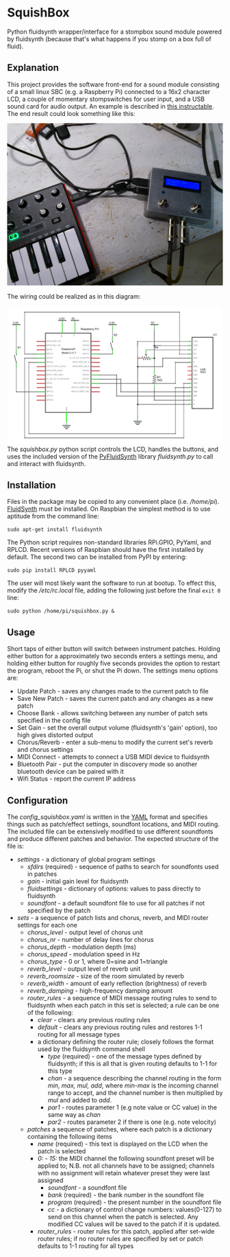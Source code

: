 # SquishBox
Python fluidsynth wrapper/interface for a stompbox sound module powered by fluidsynth (because that's what happens if you stomp on a box full of fluid).

## Explanation
This project provides the software front-end for a sound module consisting of a small linux SBC (e.g. a Raspberry Pi) connected to a 16x2 character LCD, a couple of momentary stompswitches for user input, and a USB sound card for audio output. An example is described in [this instructable](https://www.instructables.com/id/Raspberry-Pi-Stompbox-Synth-Module/). The end result could look something like this:

![SquishBox image](/images/example.jpg)

The wiring could be realized as in this diagram:

![SquishBox schematic](/images/squishboxhat.png)
The *squishbox.py* python script controls the LCD, handles the buttons, and uses the included version of the [PyFluidSynth]() library *fluidsynth.py* to call and interact with fluidsynth.

## Installation
Files in the package may be copied to any convenient place (i.e. */home/pi*). [FluidSynth](http://www.fluidsynth.org) must be installed. On Raspbian the simplest method is to use aptitude from the command line:
```
sudo apt-get install fluidsynth
```
The Python script requires non-standard libraries RPi.GPIO, PyYaml, and RPLCD. Recent versions of Raspbian should have the first installed by default. The second two can be installed from PyPI by entering:
```
sudo pip install RPLCD pyyaml
```
The user will most likely want the software to run at bootup. To effect this, modify the */etc/rc.local* file, adding the following just before the final `exit 0` line:
```
sudo python /home/pi/squishbox.py &
```

## Usage
Short taps of either button will switch between instrument patches. Holding either button for a approximately two seconds enters a settings menu, and holding either button for roughly five seconds provides the option to restart the program, reboot the Pi, or shut the Pi down. The settings menu options are:
- Update Patch - saves any changes made to the current patch to file
- Save New Patch - saves the current patch and any changes as a new patch
- Choose Bank - allows switching between any number of patch sets specified in the config file
- Set Gain - set the overall output volume (fluidsynth's 'gain' option), too high gives distorted output
- Chorus/Reverb - enter a sub-menu to modify the current set's reverb and chorus settings
- MIDI Connect - attempts to connect a USB MIDI device to fluidsynth
- Bluetooth Pair - put the computer in discovery mode so another bluetooth device can be paired with it
- Wifi Status - report the current IP address

## Configuration
The *config_squishbox.yaml* is written in the [YAML](http://www.yaml.org/spec/1.2/spec.html) format and specifies things such as patch/effect settings, soundfont locations, and MIDI routing. The included file can be extensively modified to use different soundfonts and produce different patches and behavior. The expected structure of the file is:

- *settings* - a dictionary of global program settings
  - *sfdirs* (required) - sequence of paths to search for soundfonts used in patches
  - *gain* - initial gain level for fluidsynth
  - *fluidsettings* - dictionary of options: values to pass directly to fluidsynth
  - *soundfont* - a default soundfont file to use for all patches if not specified by the patch
- *sets* - a sequence of patch lists and chorus, reverb, and MIDI router settings for each one
  - *chorus_level* - output level of chorus unit
  - *chorus_nr* - number of delay lines for chorus
  - *chorus_depth* - modulation depth (ms)
  - *chorus_speed* - modulation speed in Hz
  - *chorus_type* - 0 or 1, where 0=sine and 1=triangle
  - *reverb_level* - output level of reverb unit
  - *reverb_roomsize* - size of the room simulated by reverb
  - *reverb_width* - amount of early reflection (brightness) of reverb
  - *reverb_damping* - high-frequency damping amount
  - *router_rules* - a sequence of MIDI message routing rules to send to fluidsynth when each patch in this set is selected; a rule can be one of the following:
    - *clear* - clears any previous routing rules
    - *default* - clears any previous routing rules and restores 1-1 routing for all message types
    - a dictionary defining the router rule; closely follows the format used by the fluidsynth command shell
      - *type* (required) - one of the message types defined by fluidsynth; if this is all that is given routing defaults to 1-1 for this type
      - *chan* - a sequence describing the channel routing in the form *min, max, mul, add*, where *min-max* is the incoming channel range to accept, and the channel number is then multiplied by *mul* and added to *add*.
      - *par1* - routes parameter 1 (e.g note value or CC value) in the same way as *chan*
      - *par2* - routes parameter 2 if there is one (e.g. note velocity)
  - *patches* a sequence of patches, where each patch is a dictionary containing the following items
    - *name* (required) - this text is displayed on the LCD when the patch is selected
    - *0: - 15:* the MIDI channel the following soundfont preset will be applied to; N.B. not all channels have to be assigned; channels with no assignment will retain whatever preset they were last assigned
      - *soundfont* - a soundfont file
      - *bank* (required) - the bank number in the soundfont file
      - *program* (required) - the present number in the soundfont file
      - *cc* - a dictionary of control change numbers: values(0-127) to send on this channel when the patch is selected. Any modified CC values will be saved to the patch if it is updated.
    - *router_rules* - router rules for this patch, applied after set-wide router rules; if no router rules are specified by set or patch defaults to 1-1 routing for all types


